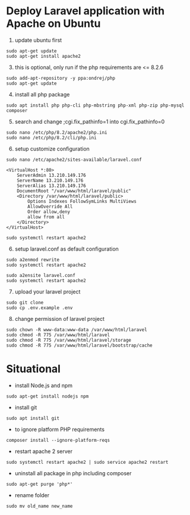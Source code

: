 # Deploy Laravel application with Apache on Ubuntu

1. update ubuntu first
```
sudo apt-get update
sudo apt-get install apache2
```

3. this is optional, only run if the php requirements are <= 8.2.6
```
sudo add-apt-repository -y ppa:ondrej/php 
sudo apt-get update
```

4. install all php package
```
sudo apt install php php-cli php-mbstring php-xml php-zip php-mysql composer
```

5. search and change ;cgi.fix_pathinfo=1 into cgi.fix_pathinfo=0
```
sudo nano /etc/php/8.2/apache2/php.ini
sudo nano /etc/php/8.2/cli/php.ini
```

6. setup customize configuration
```
sudo nano /etc/apache2/sites-available/laravel.conf
```

```
<VirtualHost *:80>
    ServerAdmin 13.210.149.176
    ServerName 13.210.149.176
    ServerAlias 13.210.149.176
    DocumentRoot "/var/www/html/laravel/public"
    <Directory /var/www/html/laravel/public>
        Options Indexes FollowSymLinks MultiViews
        AllowOverride All
        Order allow,deny
        allow from all
    </Directory>
</VirtualHost>
```

```
sudo systemctl restart apache2
```

6. setup laravel.conf as default configuration
```
sudo a2enmod rewrite
sudo systemctl restart apache2

sudo a2ensite laravel.conf
sudo systemctl restart apache2
```

7. upload your laravel project
```
sudo git clone
sudo cp .env.example .env
```

8. change permission of laravel project
```
sudo chown -R www-data:www-data /var/www/html/laravel
sudo chmod -R 775 /var/www/html/laravel
sudo chmod -R 775 /var/www/html/laravel/storage
sudo chmod -R 775 /var/www/html/laravel/bootstrap/cache
```

# Situational

- install Node.js and npm
```
sudo apt-get install nodejs npm
```

- install git
```
sudo apt install git
```

- to ignore platform PHP requirements
```
composer install --ignore-platform-reqs
```

- restart apache 2 server
```
sudo systemctl restart apache2 | sudo service apache2 restart
```

- uninstall all package in php including composer
```
sudo apt-get purge 'php*'
```
- rename folder
```
sudo mv old_name new_name
```

